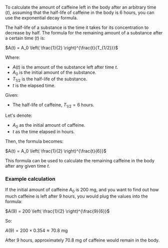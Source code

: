 To calculate the amount of caffeine left in the body after an arbitrary time ($t$), assuming that the half-life of caffeine in the body is 6 hours, you can use the exponential decay formula. 

The half-life of a substance is the time it takes for its concentration to decrease by half. The formula for the remaining amount of a substance after a certain time ($t$) is:

$A(t) = A_0 \left( \frac{1}{2} \right)^{\frac{t}{T_{1/2}}}$

Where:
- $A(t)$ is the amount of the substance left after time $t$.
- $A_0$ is the initial amount of the substance.
- $T_{1/2}$ is the half-life of the substance.
- $t$ is the elapsed time.

Given:
- The half-life of caffeine, $T_{1/2} = 6$ hours.

Let's denote:
- $A_0$ as the initial amount of caffeine.
- $t$ as the time elapsed in hours.

Then, the formula becomes:

$A(t) = A_0 \left( \frac{1}{2} \right)^{\frac{t}{6}}$

This formula can be used to calculate the remaining caffeine in the body after any given time $t$.

### Example calculation

If the initial amount of caffeine $A_0$ is 200 mg, and you want to find out how much caffeine is left after 9 hours, you would plug the values into the formula:

$A(9) = 200 \left( \frac{1}{2} \right)^{\frac{9}{6}}$

So:

$A(9) = 200 \times 0.354 \approx 70.8 \text{ mg}$

After 9 hours, approximately 70.8 mg of caffeine would remain in the body.
